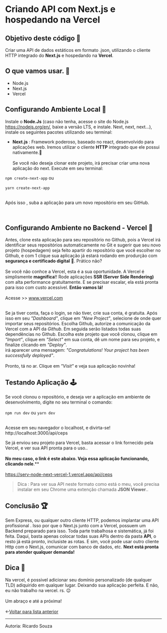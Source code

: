 # Criando API com Next.js e hospedando na Vercel
## Objetivo deste código 🎯
Criar uma API de dados estáticos em formato .json, utilizando o cliente HTTP integrado do **Next.js** e hospedando na **Vercel**. 

## O que vamos usar. 🧰
- Node.js 
- Next.js 
- Vercel


## Configurando Ambiente Local 📗
 Instale o **Node.Js** (caso não tenha, acesse o site do Node.js https://nodejs.org/en/, baixe a versão LTS, e instale. Next, next, next...), instale os seguintes pacotes utilizando seu terminal:


* **Next.js** : Framework poderoso, baseado no react, desenvolvido para aplicações web. Iremos utilizar o cliente **HTTP** integrado que ele possui nativamente.🤯<br> <br>
Se você não deseja clonar este projeto, irá precisar criar uma nova aplicação do next. Execute em seu terminal:

`npm create-next-app` ou<br> <br>
`yarn create-next-app`<br> <br>

Após isso , suba a aplicação para um novo repositório em seu GitHub.



<br>

## Configurando Ambiente no Backend - Vercel 📕
Antes, clone esta aplicação para seu repositório no Github, pois a Vercel irá identificar seus repositórios automaticamente no Git e sugerir que seu novo projeto (hospedagem) seja feito apartir do repositório que você escolher no Github, e com 1 clique sua aplicação já estará rodando em produrção com **segurança e certificado digital** 🤯. Prático não?<br><br>
Se você não conhce a Vercel, esta é a sua oportunidade. A Vercel é simplismente **magnifica**!! Rode aplicações **SSR (Server Side Rendering)** com alta performance gratuitamente. E se precisar escalar, ela está pronta para isso com custo acessível. **Então vamos lá!**<br><br>
Acesse >> www.vercel.com <br><br>

Se ja tiver conta, faça o login, se não tiver, crie sua conta, é gratuita. Após isso em seu *"Dashboard"*, clique em *"New Project"*, selecione de onde quer importar seus repositórios. Escolha Github, autorize a comunicação da Vercel com a API da *Github*. Em seguida serão listados todas suas dependências no Github. Escolha este projeto que você clonou, clique em *"Import"*, clique em *"Select"* em sua conta, dê um nome para seu projeto, e finalize clicando em *"Deploy"*. <br> irá aparecer uma mensagem: *"Congratulations! Your project has been successfully deployed"*.<br><br>
Pronto, tá no ar. Clique em *"Visit"* e veja sua aplicação novinha!


## Testando Aplicação 🕹

Se você clonou o repositório, e deseja ver a aplicação em ambiente de desenvolvimento, digite no seu terminal o comando: <br> <br>
`npm run dev` ou `yarn dev` <br><br>

Acesse em seu navegador o localhost, e divirta-se!<br> 
http://localhost:3000/api/ceps<br>

Se já enviou seu projeto para Vercel, basta acessar o link fornecido pela Vercel, e ver sua API pronta para o uso.. <br><br>
**No meu caso, o link é este abaixo. Veja essa aplicação funcionando, clicando nele**.** <br> <br>
https://serv-node-next-vercel-1.vercel.app/api/ceps<br>

>Dica : Para ver sua API neste formato como está o meu, você precisa instalar em seu Chrome uma extenção chamada **JSON Viewer**..<br>


## Conclusão 🏆
Sem Express, ou qualquer outro cliente HTTP, podemos implantar uma API profissional . Isso por que o Next.js junto com a Vercel, possuem um Backend preparado para isso. Toda parte trabalhosa  e sistemática, já foi feita. Daqui, basta apenas colocar todas suas APIs dentro da pasta **API**, o resto já está pronto, inclusiste as rotas. E sim, você pode usar outro cliente Http com o Next.js, comunicar com banco de dados, etc. **Next está pronta para atender qualquer demanda!**



## Dica 📌
Na vercel, é possivel adicionar seu domínio personalizado (de qualquer TLD) adiquirido em qualquer lugar. Deixando sua aplicação perfeita. E não, eu não trabalho na vercel. rs. 😉 <br><br> Um abraço e até a próxima!<br><br>
←[Voltar para lista anterior](https://github.com/ricardaonao/APIs)
____________________________________________________________________
Autoria: Ricardo Souza 